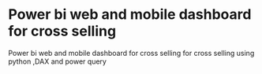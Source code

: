 # Power bi web and mobile dashboard for cross selling 
 Power bi web and mobile dashboard for cross selling for cross selling using python ,DAX  and power query
